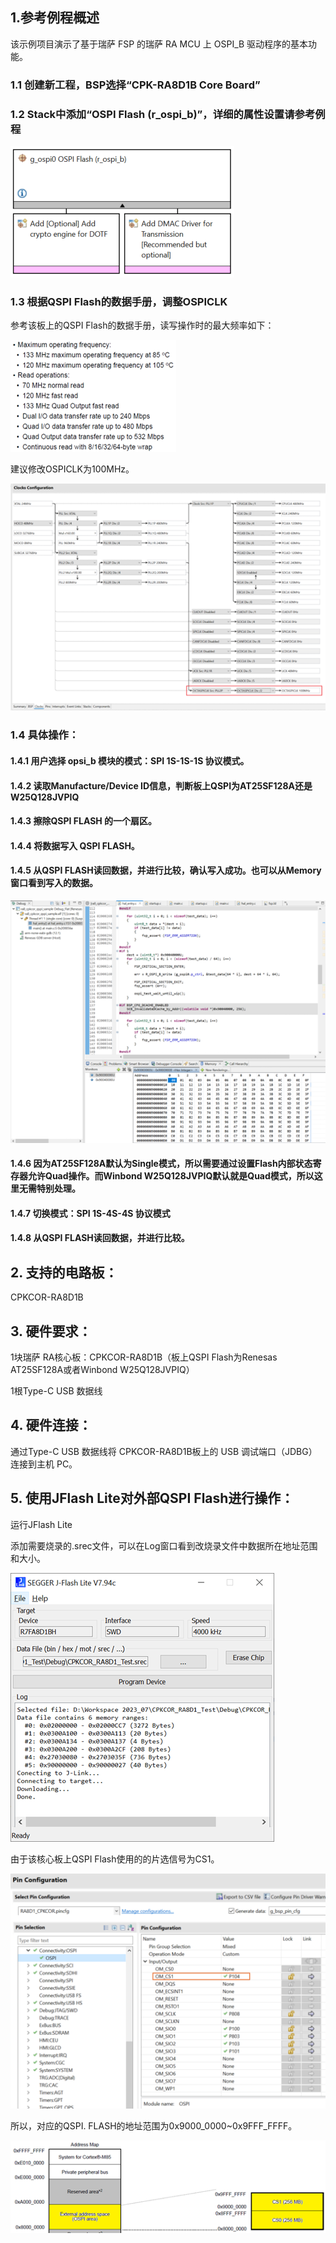 ## 1.参考例程概述
该示例项目演示了基于瑞萨 FSP 的瑞萨 RA MCU 上 OSPI_B 驱动程序的基本功能。

### 1.1 创建新工程，BSP选择“CPK-RA8D1B Core Board”
### 1.2 Stack中添加“OSPI Flash (r_ospi_b)”，详细的属性设置请参考例程
![alt text](images/Picture1-1.png)
### 1.3 根据QSPI Flash的数据手册，调整OSPICLK
参考该板上的QSPI Flash的数据手册，读写操作时的最大频率如下：

![alt text](images/Picture2-1.png)

建议修改OSPICLK为100MHz。

![alt text](images/Picture3-1.png)

### 1.4 具体操作：
#### 1.4.1 用户选择 opsi_b 模块的模式：SPI 1S-1S-1S 协议模式。
#### 1.4.2 读取Manufacture/Device ID信息，判断板上QSPI为AT25SF128A还是W25Q128JVPIQ
#### 1.4.3 擦除QSPI FLASH 的一个扇区。
#### 1.4.4 将数据写入 QSPI FLASH。
#### 1.4.5 从QSPI FLASH读回数据，并进行比较，确认写入成功。也可以从Memory窗口看到写入的数据。
![alt text](images/Picture4-1.png)
#### 1.4.6 因为AT25SF128A默认为Single模式，所以需要通过设置Flash内部状态寄存器允许Quad操作。而Winbond W25Q128JVPIQ默认就是Quad模式，所以这里无需特别处理。
#### 1.4.7 切换模式：SPI 1S-4S-4S 协议模式
#### 1.4.8 从QSPI FLASH读回数据，并进行比较。

## 2. 支持的电路板：
CPKCOR-RA8D1B

## 3. 硬件要求：
1块瑞萨 RA核心板：CPKCOR-RA8D1B（板上QSPI Flash为Renesas AT25SF128A或者Winbond W25Q128JVPIQ）

1根Type-C USB 数据线

## 4. 硬件连接：
通过Type-C USB 数据线将 CPKCOR-RA8D1B板上的 USB 调试端口（JDBG）连接到主机 PC。

## 5. 使用JFlash Lite对外部QSPI Flash进行操作：
运行JFlash Lite

添加需要烧录的.srec文件，可以在Log窗口看到改烧录文件中数据所在地址范围和大小。

![alt text](images/Picture5-1.png)

由于该核心板上QSPI Flash使用的的片选信号为CS1。

![alt text](images/Picture6-2.png)

所以，对应的QSPI. FLASH的地址范围为0x9000_0000~0x9FFF_FFFF。

![alt text](images/Picture7-1.png)